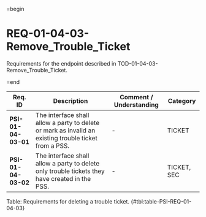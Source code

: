 =begin

# REQ-01-04-03-Remove_Trouble_Ticket

Requirements for the endpoint described in TOD-01-04-03-Remove_Trouble_Ticket.

=end

| Req. ID                        | Description                         | Comment / Understanding                  | Category                       |
| ------------------------------ | ----------------------------------- | ---------------------------------------- | ------------------------------ |
| __PSI-01-04-03-01__ | The interface shall allow a party to delete or mark as invalid an existing trouble ticket from a PSS. | -                       | TICKET      |
| __PSI-01-04-03-02__ | The interface shall allow a party to delete only trouble tickets they have created in the PSS.        | -                       | TICKET, SEC |

Table: Requirements for deleting a trouble ticket. {#tbl:table-PSI-REQ-01-04-03}
